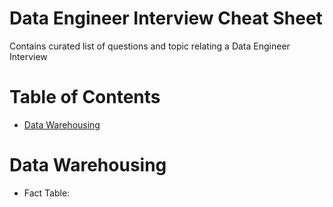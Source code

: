 # Data Engineer Interview Cheat Sheet

Contains curated list of questions and topic relating a Data Engineer Interview

# Table of Contents
- [Data Warehousing](data-warehousing)

# <a id="data-warehousing"></a>Data Warehousing
- Fact Table: 
